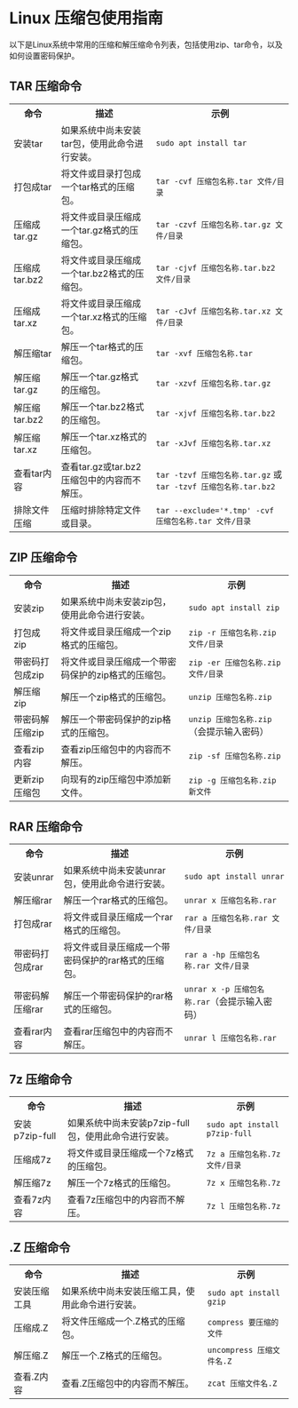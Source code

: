 <h1>Linux 压缩包使用指南</h1>

<p>以下是Linux系统中常用的压缩和解压缩命令列表，包括使用zip、tar命令，以及如何设置密码保护。</p>


## TAR 压缩命令
<table>
  <tr>
    <th>命令</th>
    <th>描述</th>
    <th>示例</th>
  </tr>
  <tr>
    <td>安装tar</td>
    <td>如果系统中尚未安装tar包，使用此命令进行安装。</td>
    <td><code>sudo apt install tar</code></td>
  </tr>
  <tr>
    <td>打包成tar</td>
    <td>将文件或目录打包成一个tar格式的压缩包。</td>
    <td><code>tar -cvf 压缩包名称.tar 文件/目录</code></td>
  </tr>
  <tr>
    <td>压缩成tar.gz</td>
    <td>将文件或目录压缩成一个tar.gz格式的压缩包。</td>
    <td><code>tar -czvf 压缩包名称.tar.gz 文件/目录</code></td>
  </tr>
  <tr>
    <td>压缩成tar.bz2</td>
    <td>将文件或目录压缩成一个tar.bz2格式的压缩包。</td>
    <td><code>tar -cjvf 压缩包名称.tar.bz2 文件/目录</code></td>
  </tr>
  <tr>
    <td>压缩成tar.xz</td>
    <td>将文件或目录压缩成一个tar.xz格式的压缩包。</td>
    <td><code>tar -cJvf 压缩包名称.tar.xz 文件/目录</code></td>
  </tr>
  <tr>
    <td>解压缩tar</td>
    <td>解压一个tar格式的压缩包。</td>
    <td><code>tar -xvf 压缩包名称.tar</code></td>
  </tr>
  <tr>
    <td>解压缩tar.gz</td>
    <td>解压一个tar.gz格式的压缩包。</td>
    <td><code>tar -xzvf 压缩包名称.tar.gz</code></td>
  </tr>
  <tr>
    <td>解压缩tar.bz2</td>
    <td>解压一个tar.bz2格式的压缩包。</td>
    <td><code>tar -xjvf 压缩包名称.tar.bz2</code></td>
  </tr>
  <tr>
    <td>解压缩tar.xz</td>
    <td>解压一个tar.xz格式的压缩包。</td>
    <td><code>tar -xJvf 压缩包名称.tar.xz</code></td>
  </tr>
  <tr>
    <td>查看tar内容</td>
    <td>查看tar.gz或tar.bz2压缩包中的内容而不解压。</td>
    <td><code>tar -tzvf 压缩包名称.tar.gz</code> 或 <code>tar -tzvf 压缩包名称.tar.bz2</code></td>
  </tr>
  <tr>
    <td>排除文件压缩</td>
    <td>压缩时排除特定文件或目录。</td>
    <td><code>tar --exclude='*.tmp' -cvf 压缩包名称.tar 文件/目录</code></td>
  </tr>
</table>


## ZIP 压缩命令
<table>
  <tr>
    <th>命令</th>
    <th>描述</th>
    <th>示例</th>
  </tr>
  <tr>
    <td>安装zip</td>
    <td>如果系统中尚未安装zip包，使用此命令进行安装。</td>
    <td><code>sudo apt install zip</code></td>
  </tr>
  <tr>
    <td>打包成zip</td>
    <td>将文件或目录压缩成一个zip格式的压缩包。</td>
    <td><code>zip -r 压缩包名称.zip 文件/目录</code></td>
  </tr>
  <tr>
    <td>带密码打包成zip</td>
    <td>将文件或目录压缩成一个带密码保护的zip格式的压缩包。</td>
    <td><code>zip -er 压缩包名称.zip 文件/目录</code></td>
  </tr>
  <tr>
    <td>解压缩zip</td>
    <td>解压一个zip格式的压缩包。</td>
    <td><code>unzip 压缩包名称.zip</code></td>
  </tr>
  <tr>
    <td>带密码解压缩zip</td>
    <td>解压一个带密码保护的zip格式的压缩包。</td>
    <td><code>unzip 压缩包名称.zip</code>（会提示输入密码）</td>
  </tr>
  <tr>
    <td>查看zip内容</td>
    <td>查看zip压缩包中的内容而不解压。</td>
    <td><code>zip -sf 压缩包名称.zip</code></td>
  </tr>
  <tr>
    <td>更新zip压缩包</td>
    <td>向现有的zip压缩包中添加新文件。</td>
    <td><code>zip -g 压缩包名称.zip 新文件</code></td>
  </tr>
</table>


## RAR 压缩命令
<table>
  <tr>
    <th>命令</th>
    <th>描述</th>
    <th>示例</th>
  </tr>
  <tr>
    <td>安装unrar</td>
    <td>如果系统中尚未安装unrar包，使用此命令进行安装。</td>
    <td><code>sudo apt install unrar</code></td>
  </tr>
  <tr>
    <td>解压缩rar</td>
    <td>解压一个rar格式的压缩包。</td>
    <td><code>unrar x 压缩包名称.rar</code></td>
  </tr>
  <tr>
    <td>打包成rar</td>
    <td>将文件或目录压缩成一个rar格式的压缩包。</td>
    <td><code>rar a 压缩包名称.rar 文件/目录</code></td>
  </tr>
  <tr>
    <td>带密码打包成rar</td>
    <td>将文件或目录压缩成一个带密码保护的rar格式的压缩包。</td>
    <td><code>rar a -hp 压缩包名称.rar 文件/目录</code></td>
  </tr>
  <tr>
    <td>带密码解压缩rar</td>
    <td>解压一个带密码保护的rar格式的压缩包。</td>
    <td><code>unrar x -p 压缩包名称.rar</code>（会提示输入密码）</td>
  </tr>
  <tr>
    <td>查看rar内容</td>
    <td>查看rar压缩包中的内容而不解压。</td>
    <td><code>unrar l 压缩包名称.rar</code></td>
  </tr>
</table>


## 7z 压缩命令
<table>
  <tr>
    <th>命令</th>
    <th>描述</th>
    <th>示例</th>
  </tr>
  <tr>
    <td>安装p7zip-full</td>
    <td>如果系统中尚未安装p7zip-full包，使用此命令进行安装。</td>
    <td><code>sudo apt install p7zip-full</code></td>
  </tr>
  <tr>
    <td>压缩成7z</td>
    <td>将文件或目录压缩成一个7z格式的压缩包。</td>
    <td><code>7z a 压缩包名称.7z 文件/目录</code></td>
  </tr>
  <tr>
    <td>解压缩7z</td>
    <td>解压一个7z格式的压缩包。</td>
    <td><code>7z x 压缩包名称.7z</code></td>
  </tr>
  <tr>
    <td>查看7z内容</td>
    <td>查看7z压缩包中的内容而不解压。</td>
    <td><code>7z l 压缩包名称.7z</code></td>
  </tr>
</table>


## .Z 压缩命令
<table>
  <tr>
    <th>命令</th>
    <th>描述</th>
    <th>示例</th>
  </tr>
  <tr>
    <td>安装压缩工具</td>
    <td>如果系统中尚未安装压缩工具，使用此命令进行安装。</td>
    <td><code>sudo apt install gzip</code></td>
  </tr>
  <tr>
    <td>压缩成.Z</td>
    <td>将文件压缩成一个.Z格式的压缩包。</td>
    <td><code>compress 要压缩的文件</code></td>
  </tr>
  <tr>
    <td>解压缩.Z</td>
    <td>解压一个.Z格式的压缩包。</td>
    <td><code>uncompress 压缩文件名.Z</code></td>
  </tr>
  <tr>
    <td>查看.Z内容</td>
    <td>查看.Z压缩包中的内容而不解压。</td>
    <td><code>zcat 压缩文件名.Z</code></td>
  </tr>
</table>
